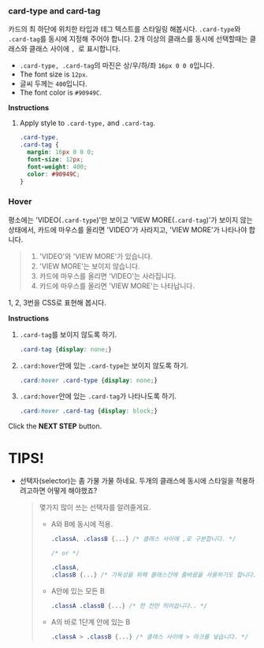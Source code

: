 ### card-type and card-tag
카드의 최 하단에 위치한 타입과 테그 텍스트를 스타일링 해봅시다. `.card-type`와 `.card-tag`를 동시에 지정해 주어야 합니다. 2개 이상의 클래스를 동시에 선택할때는 클래스와 클래스 사이에 `, `로 표시합니다.

* `.card-type, .card-tag`의 마진은 상/우/하/좌 `16px 0 0 0`입니다.
* The font size is `12px`.
* 글씨 두께는 `400`입니다.
* The font color is `#90949C`.


**Instructions**
1. Apply style to `.card-type,` and `.card-tag`.
    ```css
    .card-type, 
    .card-tag {
      margin: 16px 0 0 0;
      font-size: 12px;
      font-weight: 400;
      color: #90949C;
    }
    ```



### Hover
평소에는 'VIDEO(`.card-type`)'만 보이고 'VIEW MORE(`.card-tag`)'가 보이지 않는 상태에서, 카드에 마우스를 올리면 'VIDEO'가 사라지고, 'VIEW MORE'가 나타나야 합니다. 

> 1. 'VIDEO'와 'VIEW MORE'가 있습니다.
> 2. 'VIEW MORE'는 보이지 않습니다.
> 3. 카드에 마우스를 올리면 'VIDEO'는 사라집니다.
> 4. 카드에 마우스를 올리면 'VIEW MORE'는 나타납니다.

1, 2, 3번을 CSS로 표현해 봅시다.


**Instructions**
1. `.card-tag`를 보이지 않도록 하기.
    ```css
    .card-tag {display: none;}
    ```

2. `.card:hover`안에 있는 `.card-type`는 보이지 않도록 하기.

    ```css
    .card:hover .card-type {display: none;}
    ```

3. `.card:hover`안에 있는 `.card-tag`가 나타나도록 하기.

    ```css
    .card:hover .card-tag {display: block;}
    ```


Click the **NEXT STEP** button.



# TIPS!

- 선택자(selector)는 좀 가물 가물 하네요. 두개의 클래스에 동시에 스타일을 적용하려고하면 어떻게 해야했죠?

  > 몇가지 많이 쓰는 선택자를 알려줄게요.
  >
  > * A와 B에 동시에 적용. 
  >
  >   ```css
  >   .classA, .classB {...} /* 클래스 사이에 ,로 구분합니다. */
  >   
  >   /* or */
  >   
  >   .classA, 
  >   .classB {...} /* 가독성을 위해 클래스간에 줄바꿈을 사용하기도 합니다.. */
  >   
  >   ```
  >
  > * A안에 있는 모든 B
  >
  >   ```css
  >   .classA .classB {...} /* 한 칸만 띄어씁니다.. */
  >   ```
  >
  > * A의 바로 1단계 안에 있는 B
  >
  >   ```css
  >   .classA > .classB {...} /* 클래스 사이에 > 마크를 넣습니다. */
  >   ```
